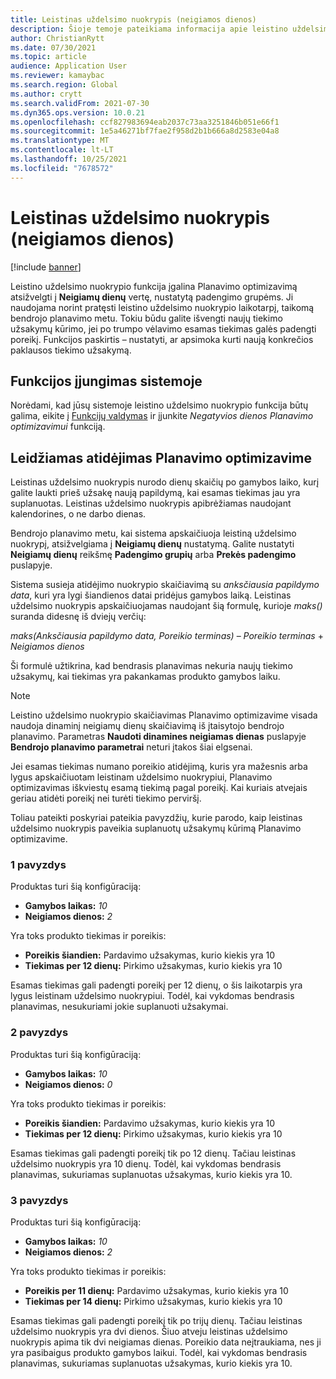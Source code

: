 ```yaml
---
title: Leistinas uždelsimo nuokrypis (neigiamos dienos)
description: Šioje temoje pateikiama informacija apie leistino uždelsimo nuokrypio skaičiavimą ir apie tai, kaip jis veikia suplanuoto užsakymo kūrimą planavimo optimizavime.
author: ChristianRytt
ms.date: 07/30/2021
ms.topic: article
audience: Application User
ms.reviewer: kamaybac
ms.search.region: Global
ms.author: crytt
ms.search.validFrom: 2021-07-30
ms.dyn365.ops.version: 10.0.21
ms.openlocfilehash: ccf827983694eab2037c73aa3251846b051e66f1
ms.sourcegitcommit: 1e5a46271bf7fae2f958d2b1b666a8d2583e04a8
ms.translationtype: MT
ms.contentlocale: lt-LT
ms.lasthandoff: 10/25/2021
ms.locfileid: "7678572"
---
```

# <a name="delay-tolerance-negative-days"></a>Leistinas uždelsimo nuokrypis (neigiamos dienos)

[!include [banner](../../includes/banner.md)]

Leistino uždelsimo nuokrypio funkcija įgalina Planavimo optimizavimą atsižvelgti į **Neigiamų dienų** vertę, nustatytą padengimo grupėms. Ji naudojama norint pratęsti leistino uždelsimo nuokrypio laikotarpį, taikomą bendrojo planavimo metu. Tokiu būdu galite išvengti naujų tiekimo užsakymų kūrimo, jei po trumpo vėlavimo esamas tiekimas galės padengti poreikį. Funkcijos paskirtis – nustatyti, ar apsimoka kurti naują konkrečios paklausos tiekimo užsakymą.

## <a name="turn-on-the-feature-in-your-system"></a>Funkcijos įjungimas sistemoje

Norėdami, kad jūsų sistemoje leistino uždelsimo nuokrypio funkcija būtų galima, eikite į [Funkcijų valdymas](../../../fin-ops-core/fin-ops/get-started/feature-management/feature-management-overview.md) ir įjunkite *Negatyvios dienos Planavimo optimizavimui* funkciją.

## <a name="delay-tolerance-in-planning-optimization"></a>Leidžiamas atidėjimas Planavimo optimizavime

Leistinas uždelsimo nuokrypis nurodo dienų skaičių po gamybos laiko, kurį galite laukti prieš užsakę naują papildymą, kai esamas tiekimas jau yra suplanuotas. Leistinas uždelsimo nuokrypis apibrėžiamas naudojant kalendorines, o ne darbo dienas.

Bendrojo planavimo metu, kai sistema apskaičiuoja leistiną uždelsimo nuokrypį, atsižvelgiama į **Neigiamų dienų** nustatymą. Galite nustatyti **Neigiamų dienų** reikšmę **Padengimo grupių** arba **Prekės padengimo** puslapyje.

Sistema susieja atidėjimo nuokrypio skaičiavimą su *anksčiausia papildymo data*, kuri yra lygi šiandienos datai pridėjus gamybos laiką. Leistinas uždelsimo nuokrypis apskaičiuojamas naudojant šią formulę, kurioje *maks()* suranda didesnę iš dviejų verčių:

*maks(Anksčiausia papildymo data, Poreikio terminas)* – *Poreikio terminas* + *Neigiamos dienos*

Ši formulė užtikrina, kad bendrasis planavimas nekuria naujų tiekimo užsakymų, kai tiekimas yra pakankamas produkto gamybos laiku.

> [!NOTE]
> Leistino uždelsimo nuokrypio skaičiavimas Planavimo optimizavime visada naudoja dinaminį neigiamų dienų skaičiavimą iš įtaisytojo bendrojo planavimo. Parametras **Naudoti dinamines neigiamas dienas** puslapyje **Bendrojo planavimo parametrai** neturi įtakos šiai elgsenai.

Jei esamas tiekimas numano poreikio atidėjimą, kuris yra mažesnis arba lygus apskaičiuotam leistinam uždelsimo nuokrypiui, Planavimo optimizavimas iškviestų esamą tiekimą pagal poreikį. Kai kuriais atvejais geriau atidėti poreikį nei turėti tiekimo perviršį.

Toliau pateikti poskyriai pateikia pavyzdžių, kurie parodo, kaip leistinas uždelsimo nuokrypis paveikia suplanuotų užsakymų kūrimą Planavimo optimizavime.

### <a name="example-1"></a>1 pavyzdys

Produktas turi šią konfigūraciją:

- **Gamybos laikas:** *10*
- **Neigiamos dienos:** *2*

Yra toks produkto tiekimas ir poreikis:

- **Poreikis šiandien:** Pardavimo užsakymas, kurio kiekis yra 10
- **Tiekimas per 12 dienų:** Pirkimo užsakymas, kurio kiekis yra 10

Esamas tiekimas gali padengti poreikį per 12 dienų, o šis laikotarpis yra lygus leistinam uždelsimo nuokrypiui. Todėl, kai vykdomas bendrasis planavimas, nesukuriami jokie suplanuoti užsakymai.

### <a name="example-2"></a>2 pavyzdys

Produktas turi šią konfigūraciją:

- **Gamybos laikas:** *10*
- **Neigiamos dienos:** *0*

Yra toks produkto tiekimas ir poreikis:

- **Poreikis šiandien:** Pardavimo užsakymas, kurio kiekis yra 10
- **Tiekimas per 12 dienų:** Pirkimo užsakymas, kurio kiekis yra 10

Esamas tiekimas gali padengti poreikį tik po 12 dienų. Tačiau leistinas uždelsimo nuokrypis yra 10 dienų. Todėl, kai vykdomas bendrasis planavimas, sukuriamas suplanuotas užsakymas, kurio kiekis yra 10.

### <a name="example-3"></a>3 pavyzdys

Produktas turi šią konfigūraciją:

- **Gamybos laikas:** *10*
- **Neigiamos dienos:** *2*

Yra toks produkto tiekimas ir poreikis:

- **Poreikis per 11 dienų:** Pardavimo užsakymas, kurio kiekis yra 10
- **Tiekimas per 14 dienų:** Pirkimo užsakymas, kurio kiekis yra 10

Esamas tiekimas gali padengti poreikį tik po trijų dienų. Tačiau leistinas uždelsimo nuokrypis yra dvi dienos. Šiuo atveju leistinas uždelsimo nuokrypis apima tik dvi neigiamas dienas. Poreikio data neįtraukiama, nes ji yra pasibaigus produkto gamybos laikui. Todėl, kai vykdomas bendrasis planavimas, sukuriamas suplanuotas užsakymas, kurio kiekis yra 10.
